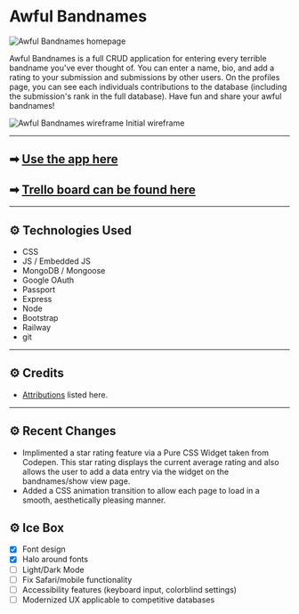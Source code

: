 # Awful Bandnames

![Awful Bandnames homepage](https://i.imgur.com/1Ow9Hfi.png)

Awful Bandnames is a full CRUD application for entering every terrible bandname you've ever thought of. You can enter a name, bio, and add a rating to your submission and submissions by other users. On the profiles page, you can see each individuals contributions to the database (including the submission's rank in the full database). Have fun and share your awful bandnames!

![Awful Bandnames wireframe](https://i.imgur.com/O8obY3S.png)
Initial wireframe

---

## ➡ [Use the app here](https://awful-bandnames.up.railway.app/)

## ➡ [Trello board can be found here](https://trello.com/b/Ljl8HeF3/unit-2-proposal)

---

## ⚙ Technologies Used

- CSS
- JS / Embedded JS
- MongoDB / Mongoose
- Google OAuth
- Passport
- Express
- Node
- Bootstrap
- Railway
- git

---

## ⚙ Credits

- [Attributions](https://github.com/dcollis92/awful-bandnames/blob/main/attributions.md) listed here.

---

## ⚙ Recent Changes

- Implimented a star rating feature via a Pure CSS Widget taken from Codepen. This star rating displays the current average rating and also allows the user to add a data entry via the widget on the bandnames/show view page.
- Added a CSS animation transition to allow each page to load in a smooth, aesthetically pleasing manner.

## ⚙ Ice Box

- [x] Font design
- [x] Halo around fonts
- [ ] Light/Dark Mode
- [ ] Fix Safari/mobile functionality
- [ ] Accessibility features (keyboard input, colorblind settings)
- [ ] Modernized UX applicable to competitive databases
